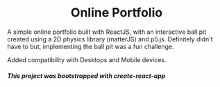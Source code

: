 <h1 align="center">Online Portfolio</h1>

A simple online portfolio built with ReactJS, with an interactive ball pit created using a 2D physics library (matterJS) and p5.js. Definitely didn't have to but, implementing the ball pit was a fun challenge. 

Added compatibility with Desktops and Mobile devices.

##### This project was bootstrapped with create-react-app
